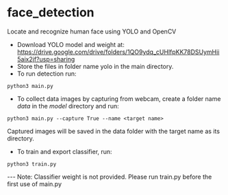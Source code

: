 # face_detection
 Locate and recognize human face using YOLO and OpenCV

- Download YOLO model and weight at: https://drive.google.com/drive/folders/1QO9ydq_cUHlfpKK78DSUymHii5aix2jf?usp=sharing
- Store the files in folder name yolo in the main directory. 
- To run detection run:
```
python3 main.py
```
- To collect data images by capturing from webcam, create a folder name *data* in the *model* directory and run:
```
python3 main.py --capture True --name <target name>
```
Captured images will be saved in the data folder with the target name as its directory.

- To train and export classifier, run:
```
python3 train.py
```

--- Note:
Classifier weight is not provided. Please run train.py before the first use of main.py



